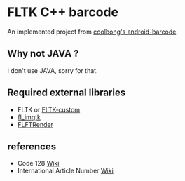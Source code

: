 # FLTK C++ barcode
      
An implemented project from [coolbong's android-barcode](https://github.com/coolbong/android-barcode).

## Why not JAVA ?

I don't use JAVA, sorry for that.

## Required external libraries

- FLTK or [FLTK-custom](https://github.com/rageworx/fltk-custom)
- [fl_imgtk](https://github.com/rageworx/fl_imgtk)
- [FLFTRender](https://github.com/rageworx/FLFTRender)

## references 

- Code 128 [Wiki](http://en.wikipedia.org/wiki/Code_128)
- International Article Number [Wiki](http://en.wikipedia.org/wiki/International_Article_Number_(EAN))
